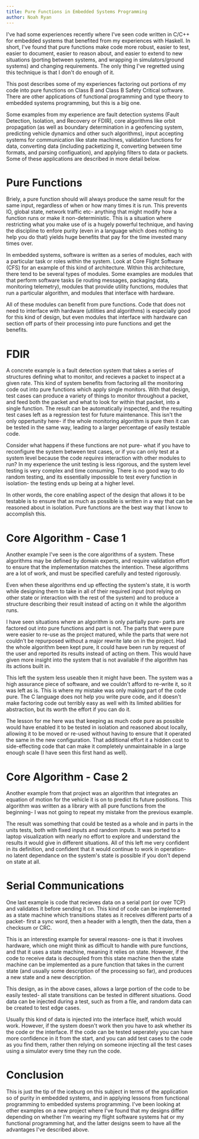 ```yaml
---
title: Pure Functions in Embedded Systems Programming
author: Noah Ryan
---
```


I've had some experiences recently where I've seen code written in C/C++ for embedded systems
that benefited from my experiences with Haskell. In short, I've found that pure functions make code more robust, easier to test,
easier to document, easier to reason about, and easier to extend to new situations (porting between systems, and wrapping in simulators/ground systems)
and changing requirements.  The only thing I've regretted using this technique is that I don't do enough of it.

This post describes some of my experiences factoring out portions of
my code into pure functions on Class B and Class B Safety Critical software. There are other applications of functional programming and type theory
to embedded systems programming, but this is a big one.


Some examples from my experience are fault detection systems (Fault Detection, Isolation, and Recovery or FDIR), core algorithms like
orbit propagation (as well as boundary determination in a geofencing system, predicting vehicle dynamics and other such algorithms), input
accepting systems for communication like state machines, validation functions for data, converting data (including packetizing it, converting
between time formats, and parsing configuation), and applying filters to data or packets. Some of these applications are described in more detail below.


Pure Functions
=============
Briely, a pure function should will always produce the same result for the same input, regardless of when or how many times it is run.
This prevents IO, global state, network traffic etc- anything that might modify how a function runs or make it non-deterministic.
This is a situation where restricting what you make use of is a hugely powerful technique, and having the discipline to
enfore purity (even in a language which does nothing to help you do that) yields huge benefits that pay for the time invested many times over.


In embedded systems, software is written as a series of modules, each with a particular task or roles within the system. Look at
Core Flight Software (CFS) for an example of this kind of architecture. Within this architecture, there tend to be several types of modules. Some examples are
modules that that perform software tasks (ie routing messages, packaging data, monitoring telemetry), modules that provide utility functions,
modules that run a particular algorithm, and modules that interface with hardware.


All of these modules can benefit from pure functions. Code that does not need to interface with hardware (utilities and algorithms) is especially good for this
kind of design, but even modules that interface with hardware can section off parts of their processing into pure functions and get the benefits.


FDIR
====
A concrete example is a fault detection system that takes a series of structures defining what to monitor, and recieves a packet to inspect at a given rate.
This kind of system benefits from factoring all the monitoring code out into pure functions which apply single monitors. With that design, test cases can produce
a variety of things to monitor throughout a packet, and feed both the packet and what to look for within that packet, into a single function. The result can be
automatically inspected, and the resulting test cases left as a regression test for future maintenance. This isn't the only oppertunity here- if the whole monitoring
algorithm is pure then it can be tested in the same way, leading to a larger percentage of easily testable code.

Consider what happens if these functions are not pure- what if you have to reconfigure the system between test cases, or if you can only test at a system level
because the code *requires* interaction with other modules to run? In my experience the unit testing is less rigorous, and the system level testing is very complex
and time consuming. There is no good way to do random testing, and its essentially impossible to test every function in isolation- the testing ends up being at a higher
level. 


In other words, the core enabling aspect of the design that allows it to be testable is to ensure that as much as possible is written in a way that can be
reasoned about in isolation. Pure functions are the best way that I know to accomplish this.

Core Algorithm - Case 1
==============
Another example I've seen is the core algorithms of a system. These algorithms may be defined by domain experts, and require validation effort to ensure that the
implementation matches the intention. These algorithms are a lot of work, and must be specified carefully and tested rigorously.


Even when these algorithms end up effecting the system's state, it is worth while designing them to take in all of their required input (not relying on other state or
interaction with the rest of the system) and to produce a structure describing their result instead of acting on it while the algorithm runs.


I have seen situations where an algorithm is only partially pure- parts are factored out into pure functions and part is not. The parts that were pure were easier
to re-use as the project matured, while the parts that were not couldn't be repurposed without a major rewrite late on in the project. Had the whole algorithm been
kept pure, it could have been run by request of the user and reported its results instead of acting on them. This would have given more insight into the system that
is not available if the algorithm has its actions built in.


This left the system less useable then it might have been. The system was a high assurance piece of software, and we couldn't afford to re-write it,
so it was left as is.  This is where my mistake was only making part of the code pure. The C language does not help you write pure code, and it doesn't make
factoring code out terribly easy as well with its limited abilities for abstraction, but its worth the effort if you can do it.


The lesson for me here was that keeping as much code pure as possible would have enabled it to be tested in isolation and reasoned about locally, allowing
it to be moved or re-used without having to ensure that it operated the same in the new configuration. That additional effort it a hidden cost to side-effecting
code that can make it completely unmaintainable in a large enough scale (I have seen this first hand as well).

Core Algorithm - Case 2
===============
Another example from that project was an algorithm that integrates an equation of motion for the vehicle it is on to predict its future positions. This algorithm was written
as a library with all pure functions from the beginning- I was not going to repeat my mistake from the previous example. 


The result was something that could be tested as a whole and in parts in the units tests, both with fixed inputs and random inputs. It was ported to a laptop
visualization with nearly no effort to explore and understand the results it would give in different situations. All of this left me very confident in its
definition, and confident that it would continue to work in operation- no latent dependance on the system's state is possible if you don't depend on state
at all.

Serial Communications
=====================
One last example is code that recieves data on a serial port (or over TCP) and validates it before sending it on. This kind of code can be implemented as a state machine
which transitions states as it receives different parts of a packet- first a sync word, then a header with a length, then the data, then a checksum or CRC.


This is an interesting example for several reasons- one is that it involves hardware, which one might think as difficult to handle with pure functions, and that it uses a 
state machine, meaning it relies on state. However, if the code to receive data is decoupled from this state machine then the state machine can be implemented as a pure function
that takes in the current state (and usually some description of the processing so far), and produces a new state and a new description.


This design, as in the above cases, allows a large portion of the code to be easily tested- all state transitions can be tested in different situations. Good data can be injected
during a test, such as from a file, and random data can be created to test edge cases.


Usually this kind of data is injected into the interface itself, which would work. However, if the system doesn't work then you have to ask whether its the code or the interface.
If the code can be tested seperately you can have more confidence in it from the start, and you can add test cases to the code as you find them, rather then relying on someone
injecting all the test cases using a simulator every time they run the code.

Conclusion
==========
This is just the tip of the iceburg on this subject in terms of the application so of purity in embedded systems, and in applying lessons from functional programming to
embedded systems programming. I've been looking at other examples on a new project where I've found that my designs differ depending on whether I'm wearing my
flight software systems hat or my functional programming hat, and the latter designs seem to have all the advantages I've described above.

